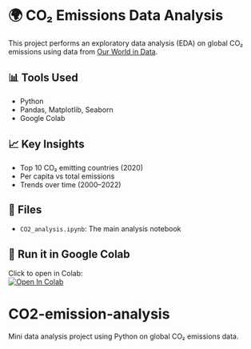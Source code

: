 # 🌍 CO₂ Emissions Data Analysis

This project performs an exploratory data analysis (EDA) on global CO₂ emissions using data from [Our World in Data](https://github.com/owid/co2-data).

## 📊 Tools Used
- Python
- Pandas, Matplotlib, Seaborn
- Google Colab

## 📈 Key Insights
- Top 10 CO₂ emitting countries (2020)
- Per capita vs total emissions
- Trends over time (2000–2022)

## 📁 Files
- `CO2_analysis.ipynb`: The main analysis notebook

## 🚀 Run it in Google Colab
Click to open in Colab:  
[![Open In Colab](https://colab.research.google.com/assets/colab-badge.svg)](https://colab.research.google.com/github/ayubarslaan/CO2-emission-analysis/blob/main/co2_analysis.ipynb)
# CO2-emission-analysis
Mini data analysis project using Python on global CO₂ emissions data.
